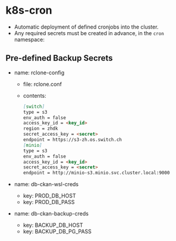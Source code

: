 # k8s-cron

- Automatic deployment of defined cronjobs into the cluster.
- Any required secrets must be created in advance, in the `cron` namespace:

## Pre-defined Backup Secrets

- name: rclone-config

  - file: rclone.conf
  - contents:

    ```markdown
    [switch]
    type = s3
    env_auth = false
    access_key_id = <key_id>
    region = zhdk
    secret_access_key = <secret>
    endpoint = https://s3-zh.os.switch.ch
    [minio]
    type = s3
    env_auth = false
    access_key_id = <key_id>
    secret_access_key = <secret>
    endpoint = http://minio-s3.minio.svc.cluster.local:9000
    ```

- name: db-ckan-wsl-creds

  - key: PROD_DB_HOST
  - key: PROD_DB_PASS

- name: db-ckan-backup-creds

  - key: BACKUP_DB_HOST
  - key: BACKUP_DB_PG_PASS
